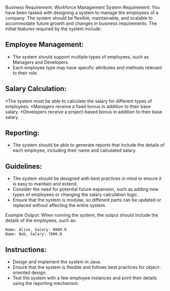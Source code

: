 Business Requirement: Workforce Management System
Requirement:
You have been tasked with designing a system to manage the employees of a company. The system should be flexible, maintainable, and scalable to accommodate future growth and changes in business requirements. The initial features required by the system include:

## Employee Management:

* The system should support multiple types of employees, such as Managers and Developers.
* Each employee type may have specific attributes and methods relevant to their role.

## Salary Calculation:

*The system must be able to calculate the salary for different types of employees.
*Managers receive a fixed bonus in addition to their base salary.
*Developers receive a project-based bonus in addition to their base salary.

## Reporting:

* The system should be able to generate reports that include the details of each employee, including their name and calculated salary.

## Guidelines:
* The system should be designed with best practices in mind to ensure it is easy to maintain and extend.
* Consider the need for potential future expansion, such as adding new types of employees or changing the salary calculation logic.
* Ensure that the system is modular, so different parts can be updated or replaced without affecting the entire system.

Example Output:
When running the system, the output should include the details of the employees, such as:

```
Name: Alice, Salary: 8000.0
Name: Bob, Salary: 7000.0
```

## Instructions:
* Design and implement the system in Java.
* Ensure that the system is flexible and follows best practices for object-oriented design.
* Test the system with a few employee instances and print their details using the reporting mechanism.
